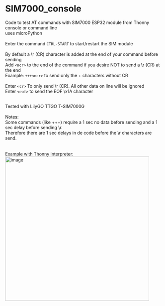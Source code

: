 # SIM7000_console
Code to test AT commands with SIM7000 ESP32 module from Thonny console or command line<br>
uses microPython<br><br>
Enter the command ```CTRL-START``` to start/restart the SIM module<br><br>
By default a \r (CR) character is added at the end of your command before sending<br>
Add ```<ncr>``` to the end of the command if you desire NOT to send a \r (CR) at the end<br>
Example: ```+++<ncr>``` to send only the + characters without CR<br><br>
Enter ```<cr>``` To only send \r (CR). All other data on line will be ignored<br>
Enter ```<eof>``` to send the EOF \x1A character<br><br>


Tested with LilyGO TTGO T-SIM7000G<br><br>
Notes:<br>
Some commands (like +++) require a 1 sec no data before sending and a 1 sec delay before sending \r.<br>
Therefore there are 1 sec delays in de code before the \r characters are send.<br><br><br>
Example with Thonny interpreter:<br>
<img width="463" alt="image" src="https://user-images.githubusercontent.com/397362/169649602-2372fc02-bff8-43f7-97c0-bc85e575f124.png">
